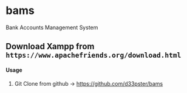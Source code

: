 # bams
Bank Accounts Management System

## Download Xampp from ```https://www.apachefriends.org/download.html```

#### Usage
1. Git Clone from github -> https://github.com/d33pster/bams